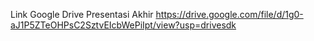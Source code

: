 Link Google Drive Presentasi Akhir
https://drive.google.com/file/d/1g0-aJ1P5ZTeOHPsC2SztvEIcbWePiIpt/view?usp=drivesdk
